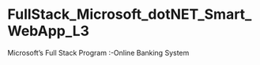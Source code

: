 # FullStack_Microsoft_dotNET_Smart_WebApp_L3
Microsoft’s Full Stack Program :-Online Banking System  
